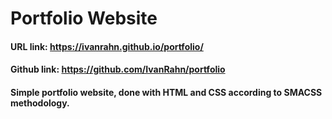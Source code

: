# Portfolio Website

#### URL link: https://ivanrahn.github.io/portfolio/

#### Github link: https://github.com/IvanRahn/portfolio

#### Simple portfolio website, done with HTML and CSS according to SMACSS methodology.
